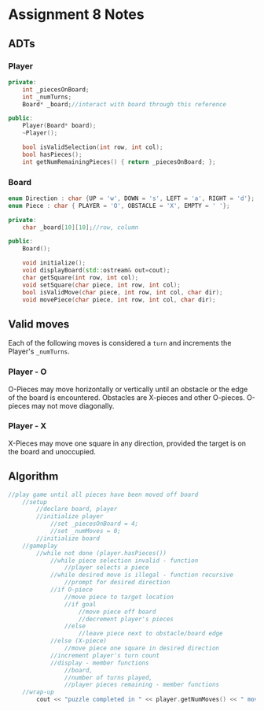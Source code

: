 # Assignment 8 Notes

## ADTs

### Player

```cpp
private:
    int _piecesOnBoard;
    int _numTurns;
    Board* _board;//interact with board through this reference

public:
    Player(Board* board);
    ~Player();

    bool isValidSelection(int row, int col);
    bool hasPieces();
    int getNumRemainingPieces() { return _piecesOnBoard; };
```

### Board
```cpp
enum Direction : char {UP = 'w', DOWN = 's', LEFT = 'a', RIGHT = 'd'};
enum Piece : char { PLAYER = 'O', OBSTACLE = 'X', EMPTY = ' '};

private:
    char _board[10][10];//row, column

public:
    Board();

    void initialize();
    void displayBoard(std::ostream& out=cout);
    char getSquare(int row, int col);
    void setSquare(char piece, int row, int col);
    bool isValidMove(char piece, int row, int col, char dir);
    void movePiece(char piece, int row, int col, char dir);

```

## Valid moves

Each of the following moves is considered a `turn` and increments the Player's
 `_numTurns`.

### Player - O
O-Pieces may move horizontally or vertically until an obstacle or the edge of the board is encountered.  Obstacles are X-pieces and other O-pieces. O-pieces may not move diagonally.

### Player - X
X-Pieces may move one square in any direction, provided the target is on the board and unoccupied.

## Algorithm

```cpp
//play game until all pieces have been moved off board
    //setup
        //declare board, player
        //initialize player
            //set _piecesOnBoard = 4;
            //set _numMoves = 0;
        //initialize board
    //gameplay
        //while not done (player.hasPieces())
            //while piece selection invalid - function
                //player selects a piece
            //while desired move is illegal - function recursive
                //prompt for desired direction
            //if O-piece
                //move piece to target location
                //if goal
                    //move piece off board
                    //decrement player's pieces
                //else
                    //leave piece next to obstacle/board edge
            //else (X-piece)
                //move piece one square in desired direction
            //increment player's turn count
            //display - member functions
                //board, 
                //number of turns played, 
                //player pieces remaining - member functions
    //wrap-up
        cout << "puzzle completed in " << player.getNumMoves() << " moves" << endl;
```